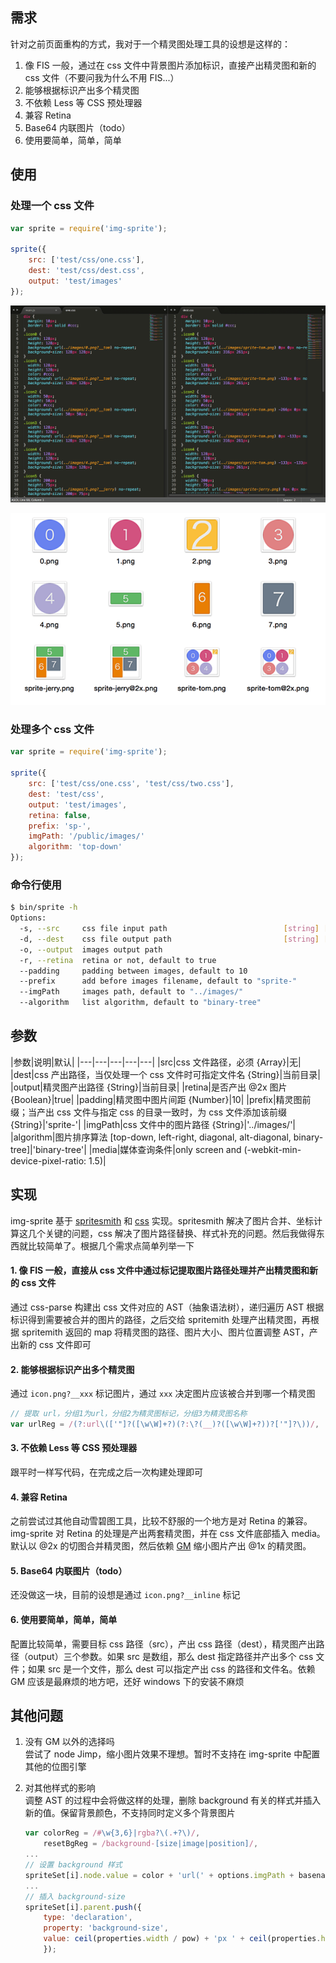 ## 需求
针对之前页面重构的方式，我对于一个精灵图处理工具的设想是这样的：

1. 像 FIS 一般，通过在 css 文件中背景图片添加标识，直接产出精灵图和新的 css 文件（不要问我为什么不用 FIS...）
1. 能够根据标识产出多个精灵图
1. 不依赖 Less 等 CSS 预处理器
1. 兼容 Retina
1. Base64 内联图片（todo）
1. 使用要简单，简单，简单

<!-- more -->

## 使用
### 处理一个 css 文件

``` javascript
var sprite = require('img-sprite');

sprite({
	src: ['test/css/one.css'],
	dest: 'test/css/dest.css',
	output: 'test/images'
});
```
![css 文件](https://github.com/cupools/img-sprite/blob/master/docs/00.png)

![精灵图](https://github.com/cupools/img-sprite/blob/master/docs/01.png)

### 处理多个 css 文件

``` javascript
var sprite = require('img-sprite');

sprite({
	src: ['test/css/one.css', 'test/css/two.css'],
	dest: 'test/css',
	output: 'test/images',
	retina: false,
	prefix: 'sp-',
	imgPath: '/public/images/'
	algorithm: 'top-down'
});
```
### 命令行使用
``` bash
$ bin/sprite -h
Options:
  -s, --src     css file input path                          [string] [required]
  -d, --dest    css file output path                         [string] [required]
  -o, --output  images output path                                      [string]
  -r, --retina  retina or not, default to true         				   [boolean]
  --padding     padding between images, default to 10                   [string]
  --prefix      add before images filename, default to "sprite-"        [string]
  --imgPath     images path, default to "../images/"                    [string]
  --algorithm   list algorithm, default to "binary-tree"                [string]
```

## 参数
|参数|说明|默认|
|---|---|---|---|---|
|src|css 文件路径，必须 {Array}|无|
|dest|css 产出路径，当仅处理一个 css 文件时可指定文件名 {String}|当前目录|
|output|精灵图产出路径 {String}|当前目录|
|retina|是否产出 @2x 图片 {Boolean}|true|
|padding|精灵图中图片间距 {Number}|10|
|prefix|精灵图前缀；当产出 css 文件与指定 css 的目录一致时，为 css 文件添加该前缀 {String}|'sprite-'|
|imgPath|css 文件中的图片路径 {String}|'../images/'|
|algorithm|图片排序算法 [top-down, left-right, diagonal, alt-diagonal, binary-tree]|'binary-tree'|
|media|媒体查询条件|only screen and (-webkit-min-device-pixel-ratio: 1.5)|




## 实现
img-sprite 基于 [spritesmith](https://github.com/Ensighten/spritesmith) 和 [css](https://github.com/reworkcss/css) 实现。spritesmith 解决了图片合并、坐标计算这几个关键的问题，css 解决了图片路径替换、样式补充的问题。然后我做得东西就比较简单了。根据几个需求点简单列举一下

#### 1. 像 FIS 一般，直接从 css 文件中通过标记提取图片路径处理并产出精灵图和新的 css 文件

通过 css-parse 构建出 css 文件对应的 AST（抽象语法树），递归遍历 AST 根据标识得到需要被合并的图片的路径，之后交给 spritemith 处理产出精灵图，再根据 spritemith 返回的 map 将精灵图的路径、图片大小、图片位置调整 AST，产出新的 css 文件即可

#### 2. 能够根据标识产出多个精灵图
通过 `icon.png?__xxx` 标记图片，通过 `xxx` 决定图片应该被合并到哪一个精灵图

``` javascript
// 提取 url，分组1为url，分组2为精灵图标记，分组3为精灵图名称
var urlReg = /(?:url\(['"]?([\w\W]+?)(?:\?(__)?([\w\W]+?))?['"]?\))/,

```

#### 3. 不依赖 Less 等 CSS 预处理器
跟平时一样写代码，在完成之后一次构建处理即可

#### 4. 兼容 Retina
之前尝试过其他自动雪碧图工具，比较不舒服的一个地方是对 Retina 的兼容。img-sprite 对 Retina 的处理是产出两套精灵图，并在 css 文件底部插入 media。默认以 @2x 的切图合并精灵图，然后依赖 [GM](http://www.graphicsmagick.org/) 缩小图片产出 @1x 的精灵图。

#### 5. Base64 内联图片（todo）
还没做这一块，目前的设想是通过 `icon.png?__inline` 标记

#### 6. 使用要简单，简单，简单
配置比较简单，需要目标 css 路径（src），产出 css 路径（dest），精灵图产出路径（output）三个参数。如果 src 是数组，那么 dest 指定路径并产出多个 css 文件；如果 src 是一个文件，那么 dest 可以指定产出 css 的路径和文件名。依赖 GM 应该是最麻烦的地方吧，还好 windows 下的安装不麻烦

## 其他问题
1. 没有 GM 以外的选择吗  
    尝试了 node Jimp，缩小图片效果不理想。暂时不支持在 img-sprite 中配置其他的位图引擎
    
1. 对其他样式的影响  
    调整 AST 的过程中会将做这样的处理，删除 background 有关的样式并插入新的值。保留背景颜色，不支持同时定义多个背景图片
    
    ``` javascript
    var colorReg = /#\w{3,6}|rgba?\(.+?\)/,
        resetBgReg = /background-[size|image|position]/,
    ...
    // 设置 background 样式
    spriteSet[i].node.value = color + 'url(' + options.imgPath + basename + ') ' + offsetX + ' ' + offsetY;
    ...
    // 插入 background-size
    spriteSet[i].parent.push({
        type: 'declaration',
        property: 'background-size',
        value: ceil(properties.width / pow) + 'px ' + ceil(properties.height / pow) + 'px'
        });
    ```
